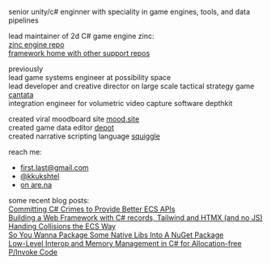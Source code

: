senior unity/c# enginner with speciality in game engines, tools, and data pipelines

lead maintainer of 2d C# game engine zinc:  
[zinc engine repo](https://github.com/zinc-framework/Zinc)  
[framework home with other support repos](https://github.com/zinc-framework)

previously  
lead game systems engineer at possibility space  
lead developer and creative director on large scale tactical strategy game [cantata](https://store.steampowered.com/app/690370/Cantata/)  
integration engineer for volumetric video capture software depthkit  

created viral moodboard site [mood.site](https://mood.site/)  
created game data editor [depot](https://depot-editor.com/)  
created narrative scripting language [squiggle](https://github.com/afterschoolstudio/squiggle)

reach me:   
* first.last@gmail.com  
* [@kkukshtel](https://twitter.com/kkukshtel)   
* [on are.na](https://www.are.na/kyle-kukshtel)

some recent blog posts:  
[Committing C# Crimes to Provide Better ECS APIs](https://kylekukshtel.com/csharp-ecs-component-source-generator-gamedev-arch)  
[Building a Web Framework with C# records, Tailwind and HTMX (and no JS)](https://kylekukshtel.com/htmx-tailwindcss-csharp-webdev-records)  
[Handing Collisions the ECS Way](https://kylekukshtel.com/ecs-collisions-dinghy)  
[So You Wanna Package Some Native Libs Into A NuGet Package](https://kylekukshtel.com/nuget-native-dll-packing)  
[Low-Level Interop and Memory Management in C# for Allocation-free P/Invoke Code](https://kylekukshtel.com/csharp-lowlevel-memory-pinvoke-span-blittable-bindings)  

